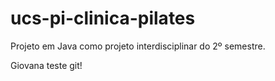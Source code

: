 # ucs-pi-clinica-pilates
Projeto em Java como projeto interdisciplinar do 2º semestre.

Giovana teste git!


